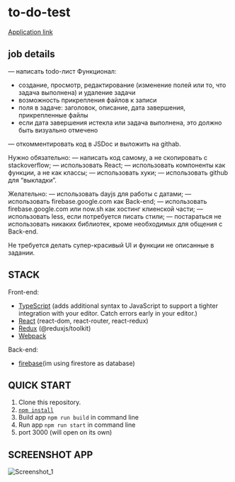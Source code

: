 # to-do-test

[Application link](olegluppov-todos-test.netlify.app)

## job details

— написать todo-лист
Функционал:

- создание, просмотр, редактирование (изменение полей или то, что задача выполнена) и удаление задачи
- возможность прикрепления файлов к записи
- поля в задаче: заголовок, описание, дата завершения, прикрепленные файлы
- если дата завершения истекла или задача выполнена, это должно быть визуально отмечено

— откомментировать код в JSDoc и выложить на githab.

Нужно обязательно:
— написать код самому, а не скопировать с stackoverflow;
— использовать React;
— использовать компоненты как функции, а не как классы;
— использовать хуки;
— использовать github для “выкладки”.

Желательно:
— использовать dayjs для работы с датами;
— использовать firebase.google.com как Back-end;
— использовать firebase.google.com или now.sh как хостинг клиенской части;
— использовать less, если потребуется писать стили;
— постараться не использовать никаких библиотек, кроме необходимых для общения с Back-end.

Не требуется делать супер-красивый UI и функции не описанные в задании.

## STACK

Front-end:

- [TypeScript](https://www.typescriptlang.org/) (adds additional syntax to JavaScript to support a tighter integration with your editor. Catch errors early in your editor.)
- [React](https://ru.reactjs.org/) (react-dom, react-router, react-redux)
- [Redux](https://redux.js.org/) (@reduxjs/toolkit)
- [Webpack](https://webpack.js.org/)

Back-end:

- [firebase](firebase.google.com)(im using firestore as database)

## QUICK START

1. Clone this repository.
2. [`npm install`](https://docs.npmjs.com/cli/install)
3. Build app `npm run build` in command line
4. Run app `npm run start` in command line
5. port 3000 (will open on its own)

## SCREENSHOT APP

![Screenshot_1]()
